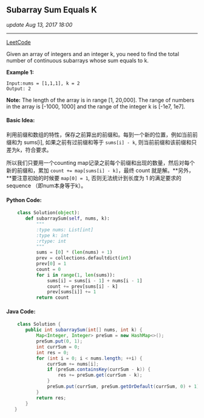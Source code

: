 ## Subarray Sum Equals K
_update Aug 13, 2017 18:00_

---
[LeetCode](https://leetcode.com/problems/subarray-sum-equals-k/description/)

Given an array of integers and an integer k, you need to find the total number of continuous subarrays whose sum equals to k.

**Example 1:**

    Input:nums = [1,1,1], k = 2
    Output: 2

**Note:**
The length of the array is in range [1, 20,000].
The range of numbers in the array is [-1000, 1000] and the range of the integer k is [-1e7, 1e7].

#### Basic Idea:
利用前缀和数组的特性，保存之前算出的前缀和。每到一个新的位置，例如当前前缀和为 sums[i], 如果之前有过前缀和等于 `sums[i] - k`, 则当前前缀和该前缀和只差为k，符合要求。

所以我们只要用一个counting map记录之前每个前缀和出现的数量，然后对每个新的前缀和，累加 `count += map[sums[i] - k]`，最终 count 就是解。**另外，**要注意初始的时候要 `map[0] = 1`, 否则无法统计到长度为 1 的满足要求的sequence （即num本身等于k）。

 #### Python Code:
 ```python
     class Solution(object):
        def subarraySum(self, nums, k):
            """
            :type nums: List[int]
            :type k: int
            :rtype: int
            """
            sums = [0] * (len(nums) + 1)
            prev = collections.defaultdict(int)
            prev[0] = 1
            count = 0
            for i in range(1, len(sums)):
                sums[i] = sums[i - 1] + nums[i - 1]
                count += prev[sums[i] - k]
                prev[sums[i]] += 1
            return count
 ``` 
 
 #### Java Code:
 ```Java
     class Solution {
        public int subarraySum(int[] nums, int k) {
            Map<Integer, Integer> preSum = new HashMap<>();
            preSum.put(0, 1);
            int currSum = 0;
            int res = 0;
            for (int i = 0; i < nums.length; ++i) {
                currSum += nums[i];
                if (preSum.containsKey(currSum - k)) {
                    res += preSum.get(currSum - k);
                }
                preSum.put(currSum, preSum.getOrDefault(currSum, 0) + 1);
            }
            return res;
        }
    }
```